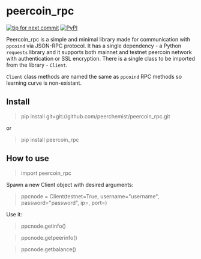 # peercoin_rpc

[![tip for next commit](https://peer4commit.com/projects/193.svg)](https://peer4commit.com/projects/193)
[![PyPI](https://img.shields.io/pypi/pyversions/Django.svg?maxAge=2592000)](https://pypi.python.org/pypi/peercoin_rpc/0.3)

Peercoin_rpc is a simple and minimal library made for communication with `ppcoind` via JSON-RPC protocol.
It has a single dependency - a Python `requests` library and it supports both mainnet and testnet peercoin network with authentication or SSL encryption.
There is a single class to be imported from the library - `Client`.

`Client` class methods are named the same as `ppcoind` RPC methods so learning curve is non-existant.

## Install

> pip install git+git://github.com/peerchemist/peercoin_rpc.git

or

> pip install peercoin_rpc

## How to use

> import peercoin_rpc

Spawn a new Client object with desired arguments:

> ppcnode = Client(testnet=True, username="username", password="password", ip=<ip>, port=<port>)

Use it:

> ppcnode.getinfo()

> ppcnode.getpeerinfo()

> ppcnode.getbalance()

